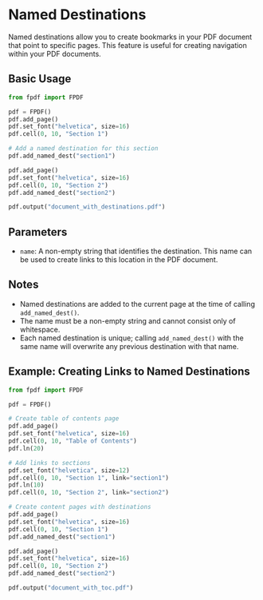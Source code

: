 # Named Destinations

Named destinations allow you to create bookmarks in your PDF document that point to specific pages. This feature is useful for creating navigation within your PDF documents.

## Basic Usage

```python
from fpdf import FPDF

pdf = FPDF()
pdf.add_page()
pdf.set_font("helvetica", size=16)
pdf.cell(0, 10, "Section 1")

# Add a named destination for this section
pdf.add_named_dest("section1")

pdf.add_page()
pdf.set_font("helvetica", size=16)
pdf.cell(0, 10, "Section 2")
pdf.add_named_dest("section2")

pdf.output("document_with_destinations.pdf")
```

## Parameters

- `name`: A non-empty string that identifies the destination. This name can be used to create links to this location in the PDF document.

## Notes

- Named destinations are added to the current page at the time of calling `add_named_dest()`.
- The name must be a non-empty string and cannot consist only of whitespace.
- Each named destination is unique; calling `add_named_dest()` with the same name will overwrite any previous destination with that name.

## Example: Creating Links to Named Destinations

```python
from fpdf import FPDF

pdf = FPDF()

# Create table of contents page
pdf.add_page()
pdf.set_font("helvetica", size=16)
pdf.cell(0, 10, "Table of Contents")
pdf.ln(20)

# Add links to sections
pdf.set_font("helvetica", size=12)
pdf.cell(0, 10, "Section 1", link="section1")
pdf.ln(10)
pdf.cell(0, 10, "Section 2", link="section2")

# Create content pages with destinations
pdf.add_page()
pdf.set_font("helvetica", size=16)
pdf.cell(0, 10, "Section 1")
pdf.add_named_dest("section1")

pdf.add_page()
pdf.set_font("helvetica", size=16)
pdf.cell(0, 10, "Section 2")
pdf.add_named_dest("section2")

pdf.output("document_with_toc.pdf")
```
